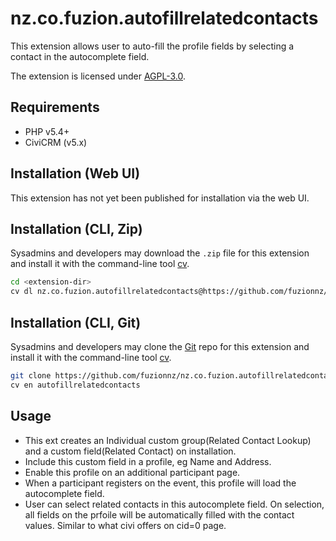 # nz.co.fuzion.autofillrelatedcontacts

This extension allows user to auto-fill the profile fields by selecting a contact in the autocomplete field.

The extension is licensed under [AGPL-3.0](LICENSE.txt).

## Requirements

* PHP v5.4+
* CiviCRM (v5.x)

## Installation (Web UI)

This extension has not yet been published for installation via the web UI.

## Installation (CLI, Zip)

Sysadmins and developers may download the `.zip` file for this extension and
install it with the command-line tool [cv](https://github.com/civicrm/cv).

```bash
cd <extension-dir>
cv dl nz.co.fuzion.autofillrelatedcontacts@https://github.com/fuzionnz/nz.co.fuzion.autofillrelatedcontacts/archive/master.zip
```

## Installation (CLI, Git)

Sysadmins and developers may clone the [Git](https://en.wikipedia.org/wiki/Git) repo for this extension and
install it with the command-line tool [cv](https://github.com/civicrm/cv).

```bash
git clone https://github.com/fuzionnz/nz.co.fuzion.autofillrelatedcontacts.git
cv en autofillrelatedcontacts
```

## Usage

- This ext creates an Individual custom group(Related Contact Lookup) and a custom field(Related Contact) on installation.
- Include this custom field in a profile, eg Name and Address.
- Enable this profile on an additional participant page.
- When a participant registers on the event, this profile will load the autocomplete field.
- User can select related contacts in this autocomplete field. On selection, all fields on the prfoile will be automatically
filled with the contact values. Similar to what civi offers on cid=0 page.